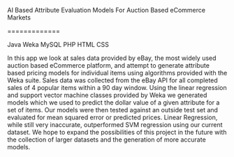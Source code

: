 AI Based Attribute Evaluation Models For Auction Based eCommerce Markets

=============

Java
Weka
MySQL
PHP
HTML
CSS

In this app we look at sales data provided by eBay, the most widely used auction based eCommerce
platform, and attempt to generate attribute based pricing models for individual items using algorithms
provided with the Weka suite. Sales data was collected from the eBay API for all completed sales of 4
popular items within a 90 day window. Using the linear regression and support vector machine classes
provided by Weka we generated models which we used to predict the dollar value of a given attribute for a
set of items. Our models were then tested against an outside test set and evaluated for mean squared error
or predicted prices. Linear Regression, while still very inaccurate, outperformed SVM regression using
our current dataset. We hope to expand the possibilities of this project in the future with the collection of
larger datasets and the generation of more accurate models.

